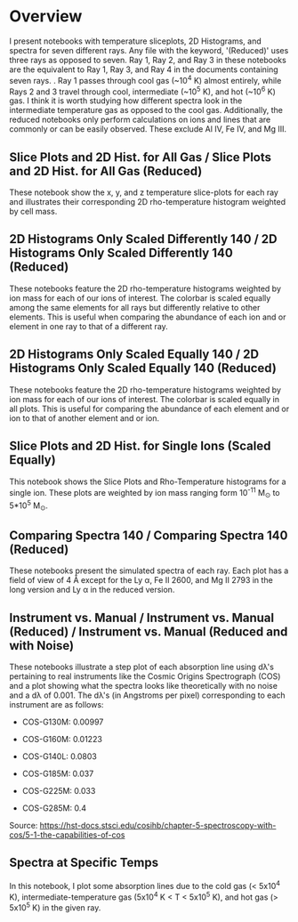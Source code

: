 # Overview

I present notebooks with temperature sliceplots, 2D Histograms, and spectra for seven different rays. Any file with the keyword, '(Reduced)' uses three rays as opposed to seven. Ray 1, Ray 2, and Ray 3 in these notebooks are the equivalent to Ray 1, Ray 3, and Ray 4 in the documents containing seven rays. . Ray 1 passes through cool gas (~10<sup>4</sup> K) almost entirely, while Rays 2 and 3 travel through cool, intermediate (~10<sup>5</sup> K), and hot (~10<sup>6</sup> K) gas. I think it is worth studying how different spectra look in the intermediate temperature gas as opposed to the cool gas. Additionally, the reduced notebooks only perform calculations on ions and lines that are commonly or can be easily observed. These exclude Al IV, Fe IV, and Mg III.


## Slice Plots and 2D Hist. for All Gas / Slice Plots and 2D Hist. for All Gas (Reduced)

These notebook show the x, y, and z temperature slice-plots for each ray and illustrates their corresponding 
2D rho-temperature histogram weighted by cell mass.


## 2D Histograms Only Scaled Differently 140 / 2D Histograms Only Scaled Differently 140 (Reduced)

These notebooks feature the 2D rho-temperature histograms weighted by ion mass for each of our ions of interest. The colorbar is scaled equally among 
the same elements for all rays but differently relative to other elements. This is useful when comparing the abundance of each ion and or element
in one ray to that of a different ray.

## 2D Histograms Only Scaled Equally 140 / 2D Histograms Only Scaled Equally 140 (Reduced)

These notebooks feature the 2D rho-temperature histograms weighted by ion mass for each of our ions of interest. The colorbar is scaled 
equally in all plots. This is useful for comparing the abundance of each element and or ion to that of another element and or ion.

## Slice Plots and 2D Hist. for Single Ions (Scaled Equally)

This notebook shows the Slice Plots and Rho-Temperature histograms for a single ion. These plots are weighted by ion mass ranging form 10<sup>-11</sup> M<sub>&odot;</sub> to 5*10<sup>5</sup> M<sub>&odot;</sub>.

## Comparing Spectra 140 / Comparing Spectra 140 (Reduced)

These notebooks present the simulated spectra of each ray. Each plot has a field of view of 4 &#8491; except for the Ly &alpha;, Fe II 2600, and Mg II 2793 in the long version and Ly &alpha; in the reduced version.

## Instrument vs. Manual / Instrument vs. Manual (Reduced) / Instrument vs. Manual (Reduced and with Noise)

These notebooks illustrate a step plot of each absorption line using d&lambda;'s pertaining to real instruments like the Cosmic Origins Spectrograph (COS) and a plot showing what the spectra looks like theoretically with no noise and a d&lambda; of 0.001.
The d&lambda;'s (in Angstroms per pixel) corresponding to each instrument are as follows:

- COS-G130M: 0.00997


- COS-G160M: 0.01223


- COS-G140L: 0.0803


- COS-G185M: 0.037


- COS-G225M: 0.033


- COS-G285M: 0.4


Source: https://hst-docs.stsci.edu/cosihb/chapter-5-spectroscopy-with-cos/5-1-the-capabilities-of-cos

## Spectra at Specific Temps

In this notebook, I plot some absorption lines due to the cold gas (< 5x10<sup>4</sup> K), intermediate-temperature gas 
(5x10<sup>4</sup> K < T < 5x10<sup>5</sup> K), and hot gas (> 5x10<sup>5</sup> K) in the given ray.
